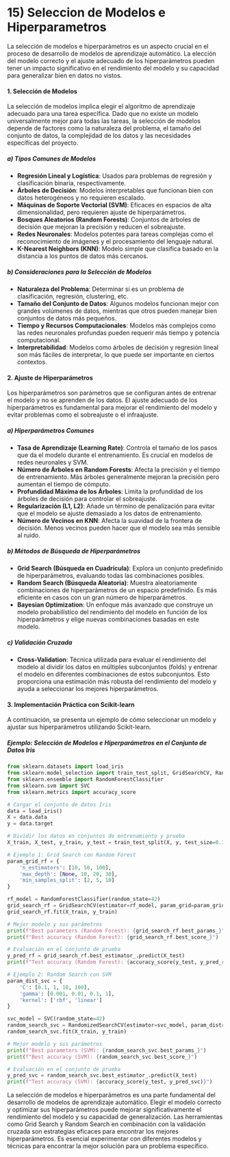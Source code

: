 # 15) Seleccion de Modelos e Hiperparametros
La selección de modelos e hiperparámetros es un aspecto crucial en el proceso de desarrollo de modelos de aprendizaje automático. La elección del modelo correcto y el ajuste adecuado de los hiperparámetros pueden tener un impacto significativo en el rendimiento del modelo y su capacidad para generalizar bien en datos no vistos.

#### 1. Selección de Modelos
La selección de modelos implica elegir el algoritmo de aprendizaje adecuado para una tarea específica. Dado que no existe un modelo universalmente mejor para todas las tareas, la selección de modelos depende de factores como la naturaleza del problema, el tamaño del conjunto de datos, la complejidad de los datos y las necesidades específicas del proyecto.

##### a) Tipos Comunes de Modelos
* **Regresión Lineal y Logística**: Usados para problemas de regresión y clasificación binaria, respectivamente.
* **Árboles de Decisión**: Modelos interpretables que funcionan bien con datos heterogéneos y no requieren escalado.
* **Máquinas de Soporte Vectorial (SVM)**: Eficaces en espacios de alta dimensionalidad, pero requieren ajuste de hiperparámetros.
* **Bosques Aleatorios (Random Forests)**: Conjuntos de árboles de decisión que mejoran la precisión y reducen el sobreajuste.
* **Redes Neuronales**: Modelos potentes para tareas complejas como el reconocimiento de imágenes y el procesamiento del lenguaje natural.
* **K-Nearest Neighbors (KNN)**: Modelo simple que clasifica basado en la distancia a los puntos de datos más cercanos.

##### b) Consideraciones para la Selección de Modelos
* **Naturaleza del Problema**: Determinar si es un problema de clasificación, regresión, clustering, etc.
* **Tamaño del Conjunto de Datos**: Algunos modelos funcionan mejor con grandes volúmenes de datos, mientras que otros pueden manejar bien conjuntos de datos más pequeños.
* **Tiempo y Recursos Computacionales**: Modelos más complejos como las redes neuronales profundas pueden requerir más tiempo y potencia computacional.
* **Interpretabilidad**: Modelos como árboles de decisión y regresión lineal son más fáciles de interpretar, lo que puede ser importante en ciertos contextos.

#### 2. Ajuste de Hiperparámetros
Los hiperparámetros son parámetros que se configuran antes de entrenar el modelo y no se aprenden de los datos. El ajuste adecuado de los hiperparámetros es fundamental para mejorar el rendimiento del modelo y evitar problemas como el sobreajuste o el infraajuste.

##### a) Hiperparámetros Comunes
* **Tasa de Aprendizaje (Learning Rate)**: Controla el tamaño de los pasos que da el modelo durante el entrenamiento. Es crucial en modelos de redes neuronales y SVM.
* **Número de Árboles en Random Forests**: Afecta la precisión y el tiempo de entrenamiento. Más árboles generalmente mejoran la precisión pero aumentan el tiempo de cómputo.
* **Profundidad Máxima de los Árboles**: Limita la profundidad de los árboles de decisión para controlar el sobreajuste.
* **Regularización (L1, L2)**: Añade un término de penalización para evitar que el modelo se ajuste demasiado a los datos de entrenamiento.
* **Número de Vecinos en KNN**: Afecta la suavidad de la frontera de decisión. Menos vecinos pueden hacer que el modelo sea más sensible al ruido.

##### b) Métodos de Búsqueda de Hiperparámetros
* **Grid Search (Búsqueda en Cuadrícula)**: Explora un conjunto predefinido de hiperparámetros, evaluando todas las combinaciones posibles.
* **Random Search (Búsqueda Aleatoria)**: Muestra aleatoriamente combinaciones de hiperparámetros de un espacio predefinido. Es más eficiente en casos con un gran número de hiperparámetros.
* **Bayesian Optimization**: Un enfoque más avanzado que construye un modelo probabilístico del rendimiento del modelo en función de los hiperparámetros y elige nuevas combinaciones basadas en este modelo.

##### c) Validación Cruzada
* **Cross-Validation**: Técnica utilizada para evaluar el rendimiento del modelo al dividir los datos en múltiples subconjuntos (folds) y entrenar el modelo en diferentes combinaciones de estos subconjuntos. Esto proporciona una estimación más robusta del rendimiento del modelo y ayuda a seleccionar los mejores hiperparámetros.

#### 3. Implementación Práctica con Scikit-learn
A continuación, se presenta un ejemplo de cómo seleccionar un modelo y ajustar sus hiperparámetros utilizando Scikit-learn.

##### Ejemplo: Selección de Modelos e Hiperparámetros en el Conjunto de Datos Iris
``` python
from sklearn.datasets import load_iris
from sklearn.model_selection import train_test_split, GridSearchCV, RandomizedSearchCV
from sklearn.ensemble import RandomForestClassifier
from sklearn.svm import SVC
from sklearn.metrics import accuracy_score

# Cargar el conjunto de datos Iris
data = load_iris()
X = data.data
y = data.target

# Dividir los datos en conjuntos de entrenamiento y prueba
X_train, X_test, y_train, y_test = train_test_split(X, y, test_size=0.3, random_state=42)

# Ejemplo 1: Grid Search con Random Forest
param_grid_rf = {
    'n_estimators': [10, 50, 100],
    'max_depth': [None, 10, 20, 30],
    'min_samples_split': [2, 5, 10]
}

rf_model = RandomForestClassifier(random_state=42)
grid_search_rf = GridSearchCV(estimator=rf_model, param_grid=param_grid_rf, cv=5, n_jobs=-1, verbose=2)
grid_search_rf.fit(X_train, y_train)

# Mejor modelo y sus parámetros
print(f"Best parameters (Random Forest): {grid_search_rf.best_params_}")
print(f"Best accuracy (Random Forest): {grid_search_rf.best_score_}")

# Evaluación en el conjunto de prueba
y_pred_rf = grid_search_rf.best_estimator_.predict(X_test)
print(f"Test accuracy (Random Forest): {accuracy_score(y_test, y_pred_rf)}")

# Ejemplo 2: Random Search con SVM
param_dist_svc = {
    'C': [0.1, 1, 10, 100],
    'gamma': [0.001, 0.01, 0.1, 1],
    'kernel': ['rbf', 'linear']
}

svc_model = SVC(random_state=42)
random_search_svc = RandomizedSearchCV(estimator=svc_model, param_distributions=param_dist_svc, n_iter=10, cv=5, random_state=42, n_jobs=-1, verbose=2)
random_search_svc.fit(X_train, y_train)

# Mejor modelo y sus parámetros
print(f"Best parameters (SVM): {random_search_svc.best_params_}")
print(f"Best accuracy (SVM): {random_search_svc.best_score_}")

# Evaluación en el conjunto de prueba
y_pred_svc = random_search_svc.best_estimator_.predict(X_test)
print(f"Test accuracy (SVM): {accuracy_score(y_test, y_pred_svc)}")
```

La selección de modelos e hiperparámetros es una parte fundamental del desarrollo de modelos de aprendizaje automático. Elegir el modelo correcto y optimizar sus hiperparámetros puede mejorar significativamente el rendimiento del modelo y su capacidad de generalización. Las herramientas como Grid Search y Random Search en combinación con la validación cruzada son estrategias eficaces para encontrar los mejores hiperparámetros. Es esencial experimentar con diferentes modelos y técnicas para encontrar la mejor solución para un problema específico.